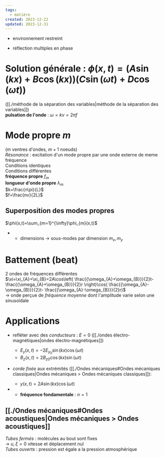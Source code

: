 ```yaml
---  
tags:  
  - matière  
created: 2023-12-22  
updated: 2023-12-31  
---  
```

  
  
- environnement restreint  
  
- réflection multiples en phase  
  
# Solution générale : $\phi(x,t)=(A\sin(kx)+B\cos(kx))(C\sin(\omega t)+D\cos(\omega t))$  
([[./méthode de la séparation des variables|méthode de la séparation des variables]])  
**pulsation de l'onde** :  $\omega=kv=2\pi f$   
# Mode propre $m$  
($m$ ventres d'ondes, $m+1$ noeuds)  
*Résonance* : excitation d'un mode propre par une onde externe de meme fréquence  
Conditions identiques  
Conditions différentes  
**fréquence propre** $f_{m}$  
**longueur d'onde propre** $\lambda_{m}$  
$k=\frac{n\pi}{L}$  
$f=\frac{nv}{2L}$  
  
## Superposition des modes propres  
$\phi(x,t)=\sum_{m=1}^{\infty}\phi_{m}(x,t)$  
  
- + dimensions → sous-modes par dimension $m_{x},m_{y}$  
# Battement (beat)  
2 ondes de fréquences différentes  
$\xi=\xi_{A}+\xi_{B}=2A\cos\left( \frac{{\omega_{A}+\omega_{B}}}{2}t- \frac{{\omega_{A}+\omega_{B}}}{2}r \right)\cos( \frac{{\omega_{A}-\omega_{B}}}{2}t- \frac{{\omega_{A}-\omega_{B}}}{2}r)$  
	→ onde perçue de *fréquence moyenne* dont l'amplitude varie selon une sinusoïdale  
  
# Applications  
  
- refléter avec des *conducteurs* : $E=0$ ([[./ondes électro-magnétiques|ondes électro-magnétiques]])  
	- $E_{y}(x,t)=-2E_{y_{0}}\sin(kx)\cos(\omega t)$  
	- $B_{z}(x,t)=2B_{z0}\cos(kx)\sin(\omega t)$  
  
- *corde fixée* aux extrémités ([[./Ondes mécaniques#Ondes mécaniques classiques|Ondes mécaniques > Ondes mécaniques classiques]]):  
	- $y(x,t)=2A\sin(kx)\cos(\omega t)$  
  
-   
	- **fréquence fondamentale** : $n=1$  
## [[./Ondes mécaniques#Ondes acoustiques|Ondes mécaniques > Ondes acoustiques]]  
*Tubes fermés* : molécules au bout sont fixes  
	→ $u,\xi = 0$ vitesse et déplacement nul  
*Tubes ouverts* : pression est égale a la pression atmosphérique   
